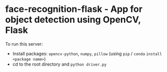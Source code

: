 # face-recognition-flask - App for object detection using OpenCV, Flask

To run this server:

- Install packages: `opencv-python`, `numpy`, `pillow` (using `pip` / `conda` `install <package name>`)
- cd to the root directory and `python driver.py`
